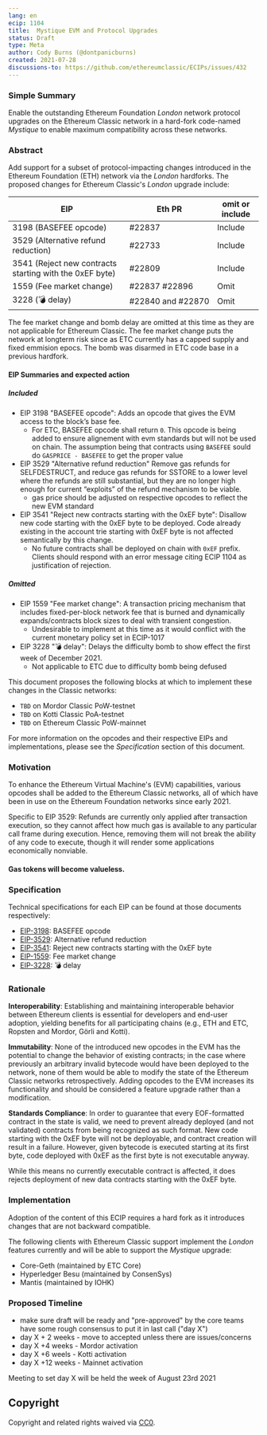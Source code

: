 ```yaml
---
lang: en
ecip: 1104
title:  Mystique EVM and Protocol Upgrades
status: Draft
type: Meta
author: Cody Burns (@dontpanicburns)
created: 2021-07-28
discussions-to: https://github.com/ethereumclassic/ECIPs/issues/432
---
```


### Simple Summary

Enable the outstanding Ethereum Foundation _London_ network protocol upgrades on
the Ethereum Classic network in a hard-fork code-named _Mystique_ to enable
maximum compatibility across these networks.

### Abstract

Add support for a subset of protocol-impacting changes introduced in the
Ethereum Foundation (ETH) network via the _London_ hardforks. The proposed
changes for Ethereum Classic's _London_ upgrade include:

EIP | Eth PR | omit or include
-- | -- | --
3198 (BASEFEE opcode) | #22837 | Include
3529 (Alternative refund reduction) | #22733 | Include
3541 (Reject new contracts starting with the 0xEF byte) | #22809 | Include
1559 (Fee market change) | #22837 #22896 |  Omit
3228 (💣 delay) | #22840 and #22870 | Omit

The fee market change and bomb delay are omitted at this time as they are not applicable for Ethereum Classic. The fee market change puts the network at longterm risk since as ETC currently has a capped supply and fixed emmision epocs. The bomb was disarmed in ETC code base in a previous hardfork. 


#### EIP Summaries and expected action
##### Included
- EIP 3198 "BASEFEE opcode": Adds an opcode that gives the EVM access to the block’s base fee. 
  - For ETC, BASEFEE opcode shall return `0`. This opcode is being added to ensure alignement with evm standards but will not be used on chain. The assumption being that contracts using `BASEFEE` sould do `GASPRICE - BASEFEE` to get the proper value   
- EIP 3529 "Alternative refund reduction" Remove gas refunds for SELFDESTRUCT, and reduce gas refunds for SSTORE to a lower level where the refunds are still substantial, but they are no longer high enough for current “exploits” of the refund mechanism to be viable.
  - gas price should be adjusted on respective opcodes to reflect the new EVM standard   
- EIP 3541 "Reject new contracts starting with the 0xEF byte": Disallow new code starting with the 0xEF byte to be deployed. Code already existing in the account trie starting with 0xEF byte is not affected semantically by this change.
  - No future contracts shall be deployed on chain with `0xEF` prefix. Clients should respond with an error message citing ECIP 1104 as justification of rejection. 

##### Omitted
- EIP 1559 "Fee market change": A transaction pricing mechanism that includes fixed-per-block network fee that is burned and dynamically expands/contracts block sizes to deal with transient congestion.
  - Undesirable to implement at this time as it would conflict with the current monetary policy set in ECIP-1017  
- EIP 3228 "💣 delay": Delays the difficulty bomb to show effect the first week of December 2021.
  - Not applicable to ETC due to difficulty bomb being defused 


This document proposes the following blocks at which to implement these changes
in the Classic networks:

- `TBD` on Mordor Classic PoW-testnet 
- `TBD` on Kotti Classic PoA-testnet 
- `TBD` on Ethereum Classic PoW-mainnet 

For more information on the opcodes and their respective EIPs and
implementations, please see the _Specification_ section of this document.

### Motivation

To enhance the Ethereum Virtual Machine's (EVM) capabilities, various opcodes
shall be added to the Ethereum Classic networks, all of which have been in use
on the Ethereum Foundation networks since early 2021.

Specific to EIP 3529: Refunds are currently only applied after transaction execution, so they cannot affect how much gas is available to any particular call frame during execution. Hence, removing them will not break the ability of any code to execute, though it will render some applications economically nonviable.
#### Gas tokens will become valueless.

### Specification

Technical specifications for each EIP can be found at those documents
respectively:

- [EIP-3198](https://eips.ethereum.org/EIPS/eip-3198): BASEFEE opcode
- [EIP-3529](https://eips.ethereum.org/EIPS/eip-3529): Alternative refund reduction
- [EIP-3541](https://eips.ethereum.org/EIPS/eip-3541): Reject new contracts starting with the 0xEF byte
- [EIP-1559](https://eips.ethereum.org/EIPS/eip-1559): Fee market change
- [EIP-3228](https://eips.ethereum.org/EIPS/eip-3228): 💣 delay

### Rationale

__Interoperability__: Establishing and maintaining interoperable behavior
between Ethereum clients is essential for developers and end-user adoption,
yielding benefits for all participating chains (e.g., ETH and ETC, Ropsten and
Mordor, Görli and Kotti).

__Immutability__: None of the introduced new opcodes in the EVM has the
potential to change the behavior of existing contracts; in the case where
previously an arbitrary invalid bytecode would have been deployed to the
network, none of them would be able to modify the state of the Ethereum Classic
networks retrospectively. Adding opcodes to the EVM increases its functionality
and should be considered a feature upgrade rather than a modification.

__Standards Compliance__: In order to guarantee that every EOF-formatted contract in the state is valid, we need to prevent already deployed (and not validated) contracts from being recognized as such format. New code starting with the 0xEF byte will not be deployable, and contract creation will result in a failure. However, given bytecode is executed starting at its first byte, code deployed with 0xEF as the first byte is not executable anyway.

While this means no currently executable contract is affected, it does rejects deployment of new data contracts starting with the 0xEF byte.

### Implementation

Adoption of the content of this ECIP requires a hard fork as it introduces
changes that are not backward compatible.

The following clients with Ethereum Classic support implement the _London_
features currently and will be able to support the _Mystique_ upgrade:

- Core-Geth (maintained by ETC Core)
- Hyperledger Besu (maintained by ConsenSys)
- Mantis (maintained by IOHK)

### Proposed Timeline

- make sure draft will be ready and "pre-approved" by the core teams
have some rough consensus to put it in last call ("day X")
- day X + 2 weeks - move to accepted unless there are issues/concerns
- day X +4 weeks - Mordor activation
- day X +6 weels - Kotti activation
- day X +12 weeks - Mainnet activation

Meeting to set day X will be held the week of August 23rd 2021

## Copyright

Copyright and related rights waived via
[CC0](https://creativecommons.org/publicdomain/zero/1.0/).
